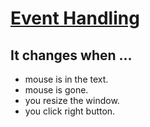 # [Event Handling](https://oneonlee.github.io/Vanilla-JS/03.%20Event%20Handling/)

## It changes when ...
* mouse is in the text.
* mouse is gone.
* you resize the window.
* you click right button.
